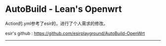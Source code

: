 # AutoBuild - Lean's Openwrt

Action的.yml参考了esir的，进行了个人需求的修改。

esir's github : https://github.com/esirplayground/AutoBuild-OpenWrt

----------------------------------------------------------------------

